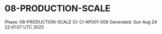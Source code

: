# 08-PRODUCTION-SCALE
Phase: 08-PRODUCTION-SCALE
CI: CI-AP001-008
Generated: Sun Aug 24 22:41:07 UTC 2025

